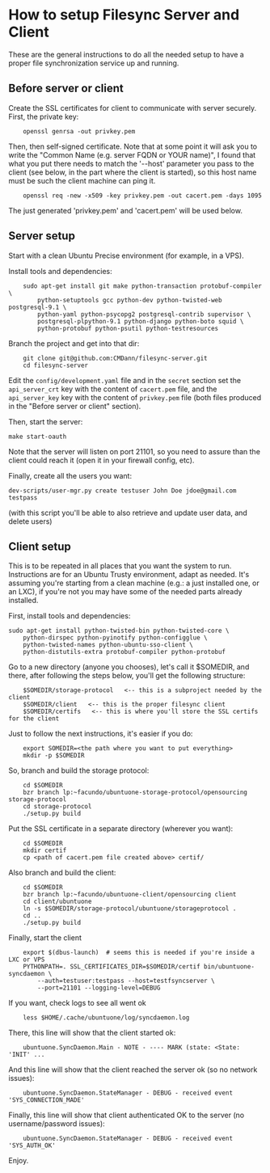 # How to setup Filesync Server and Client

These are the general instructions to do all the needed setup to have
a proper file synchronization service up and running.


## Before server or client

Create the SSL certificates for client to communicate with server
securely. First, the private key:

```
    openssl genrsa -out privkey.pem
```

Then, then self-signed certificate. Note that at some point it will
ask you to write the "Common Name (e.g. server FQDN or YOUR name)", I
found that what you put there needs to match the '--host' parameter
you pass to the client (see below, in the part where the client
is started), so this host name must be such the client machine
can ping it.

```
    openssl req -new -x509 -key privkey.pem -out cacert.pem -days 1095
```


The just generated 'privkey.pem' and 'cacert.pem' will be used below.


## Server setup

Start with a clean Ubuntu Precise environment (for example, in a VPS).

Install tools and dependencies:

```
    sudo apt-get install git make python-transaction protobuf-compiler \
        python-setuptools gcc python-dev python-twisted-web postgresql-9.1 \
        python-yaml python-psycopg2 postgresql-contrib supervisor \
        postgresql-plpython-9.1 python-django python-boto squid \
        python-protobuf python-psutil python-testresources
```

Branch the project and get into that dir:

```
    git clone git@github.com:CMDann/filesync-server.git
    cd filesync-server
```

Edit the `config/development.yaml` file and in the `secret` section set
the `api_server_crt` key with the content of `cacert.pem` file, and the
`api_server_key` key with the content of `privkey.pem` file (both files
produced in the "Before server or client" section).

Then, start the server:

    make start-oauth

Note that the server will listen on port 21101, so you need to assure
than the client could reach it (open it in your firewall config, etc).

Finally, create all the users you want:

    dev-scripts/user-mgr.py create testuser John Doe jdoe@gmail.com testpass

(with this script you'll be able to also retrieve and update user data,
and delete users)



## Client setup

This is to be repeated in all places that you want the system to run.
Instructions are for an Ubuntu Trusty environment, adapt as needed. It's
assuming you're starting from a clean machine (e.g.: a just installed one,
or an LXC), if you're not you may have some of the needed parts
already installed.

First, install tools and dependencies:

    sudo apt-get install python-twisted-bin python-twisted-core \
        python-dirspec python-pyinotify python-configglue \
        python-twisted-names python-ubuntu-sso-client \
        python-distutils-extra protobuf-compiler python-protobuf


Go to a new directory (anyone you chooses), let's call it $SOMEDIR, and there,
after following the steps below, you'll get the following structure:

```
    $SOMEDIR/storage-protocol   <-- this is a subproject needed by the client
    $SOMEDIR/client   <-- this is the proper filesync client
    $SOMEDIR/certifs   <-- this is where you'll store the SSL certifs for the client
```

Just to follow the next instructions, it's easier if you do:

```
    export SOMEDIR=<the path where you want to put everything>
    mkdir -p $SOMEDIR
```

So, branch and build the storage protocol:

```
    cd $SOMEDIR
    bzr branch lp:~facundo/ubuntuone-storage-protocol/opensourcing storage-protocol
    cd storage-protocol
    ./setup.py build
```

Put the SSL certificate in a separate directory (wherever you want):

```
    cd $SOMEDIR
    mkdir certif
    cp <path of cacert.pem file created above> certif/
```

Also branch and build the client:

```
    cd $SOMEDIR
    bzr branch lp:~facundo/ubuntuone-client/opensourcing client
    cd client/ubuntuone
    ln -s $SOMEDIR/storage-protocol/ubuntuone/storageprotocol .
    cd ..
    ./setup.py build
```

Finally, start the client

```
    export $(dbus-launch)  # seems this is needed if you're inside a LXC or VPS
    PYTHONPATH=. SSL_CERTIFICATES_DIR=$SOMEDIR/certif bin/ubuntuone-syncdaemon \
        --auth=testuser:testpass --host=testfsyncserver \
        --port=21101 --logging-level=DEBUG
```

If you want, check logs to see all went ok

```
    less $HOME/.cache/ubuntuone/log/syncdaemon.log
```

There, this line will show that the client started ok:

```
    ubuntuone.SyncDaemon.Main - NOTE - ---- MARK (state: <State: 'INIT' ...
```

And this line will show that the client reached the server ok (so no network issues):

```
    ubuntuone.SyncDaemon.StateManager - DEBUG - received event 'SYS_CONNECTION_MADE'
```

Finally, this line will show that client authenticated OK to the server
(no username/password issues):

```
    ubuntuone.SyncDaemon.StateManager - DEBUG - received event 'SYS_AUTH_OK'
```

Enjoy.

